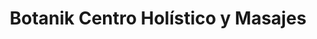---
title: "Botanik Centro Holístico y Masajes"
url: /salamanca/botanik-centro-holistico-y-masajes/
shop: Massage
---